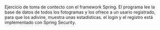 Ejercicio de toma de contecto con el framework Spring. El programa lee la base de datos de todos los fotogramas
y los ofrece a un usario registrado, para que los adivine, muestra unas estadísticas. el login y el registro está
implementado con Spring Security.
